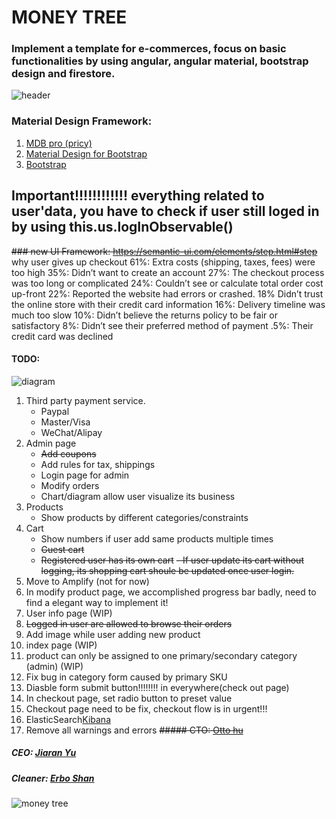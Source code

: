 # MONEY TREE
### Implement a template for e-commerces, focus on basic functionalities by using angular, angular material, bootstrap design and firestore.
![header](https://github.com/shanerbo/project-money-tree/blob/master/forest%20peak.PNG)

### Material Design Framework:
  1. [MDB pro (pricy)](https://mdbootstrap.com/products/angular-ui-kit/)
  2. [Material Design for Bootstrap](https://github.com/FezVrasta/bootstrap-material-design)
  3. [Bootstrap](https://getbootstrap.com/docs/4.4/layout/overview/)

## Important!!!!!!!!!!!! everything related to user'data, you have to check if user still loged in by using this.us.logInObservable()
~~### new UI Framework: https://semantic-ui.com/elements/step.html#step~~
    why user gives up checkout
    61%: Extra costs (shipping, taxes, fees) were too high
    35%: Didn’t want to create an account
    27%: The checkout process was too long or complicated
    24%: Couldn’t see or calculate total order cost up-front
    22%: Reported the website had errors or crashed.
    18% Didn’t trust the online store with their credit card information
    16%: Delivery timeline was much too slow
    10%: Didn’t believe the returns policy to be fair or satisfactory
    8%: Didn’t see their preferred method of payment
    .5%: Their credit card was declined
#### TODO: 
![diagram](https://github.com/shanerbo/project-money-tree/blob/master/G390i.png)
1. Third party payment service.
    - Paypal
    - Master/Visa
    - WeChat/Alipay
2. Admin page
    - ~~Add coupons~~
    - Add rules for tax, shippings
    - Login page for admin
    - Modify orders
    - Chart/diagram allow user visualize its business
4. Products
    - Show products by different categories/constraints
5. Cart
    - Show numbers if user add same products multiple times
    - ~~Guest cart~~
    - ~~Registered user has its own cart~~
        ~~- If user update its cart without logging, its shopping cart shoule be updated once user login.~~
6. Move to Amplify (not for now)
7. In modify product page, we accomplished progress bar badly, need to find a elegant way to implement it!
8. User info page (WIP)
9. ~~Logged in user are allowed to browse their orders~~
10. Add image while user adding new product
11. index page (WIP)
12. product can only be assigned to one primary/secondary category (admin) (WIP)
13. Fix bug in category form caused by primary SKU 
14. Diasble form submit button!!!!!!!! in everywhere(check out page)
15. In checkout page, set radio button to preset value
16. Checkout page need to be fix, checkout flow is in urgent!!!
17. ElasticSearch[Kibana](https://demo.elastic.co/app/kibana#/home?_g=())
99. Remove all warnings and errors
~~##### CTO: [Otto hu](https://github.com/aWildOtto)~~
##### CEO: [Jiaran Yu](https://github.com/jiaranyu)
##### Cleaner: [Erbo Shan](https://github.com/shanerbo)
![money tree](https://github.com/shanerbo/project-money-tree/blob/master/rsz_money-tree.png)
